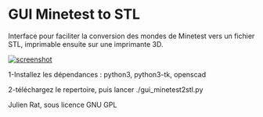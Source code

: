 GUI Minetest to STL
======================================
Interface pour faciliter la conversion des mondes de Minetest vers un fichier STL, imprimable ensuite sur une imprimante 3D.

[![screenshot](https://raw.github.com/julienrat/gui_minetest2stl/master/screenshot.png)](#features) 

1-Installez les dépendances :
python3, python3-tk, openscad

2-téléchargez le repertoire, puis lancer ./gui_minetest2stl.py

Julien Rat, sous licence GNU GPL



